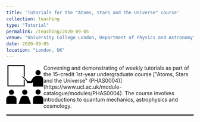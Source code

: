 ```yaml
---
title: 'Tutorials for the "Atoms, Stars and the Universe" course'
collection: teaching
type: "Tutorial"
permalink: /teaching/2020-09-05
venue: "University College London, Department of Physics and Astronomy"
date: 2020-09-05
location: "London, UK"
---
```


<img align="left" src="../images/workshop.png" width="100px">
Convening and demonstrating of weekly tutorials as part of the 15-credit 1st-year undergraduate course ["Atoms, Stars and the Universe" (PHAS0004)](https://www.ucl.ac.uk/module-catalogue/modules/PHAS0004). The course involves introductions to quantum mechanics, astrophysics and cosmology.

<hr style="border:2px solid gray">